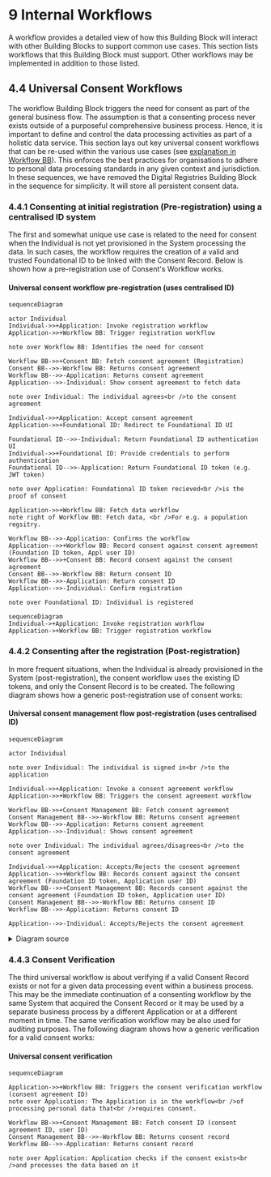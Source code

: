 # 9 Internal Workflows

A workflow provides a detailed view of how this Building Block will interact with other Building Blocks to support common use cases. This section lists workflows that this Building Block must support. Other workflows may be implemented in addition to those listed.

## 4.4 Universal Consent Workflows

The workflow Building Block triggers the need for consent as part of the general business flow. The assumption is that a consenting process never exists outside of a purposeful comprehensive business process. Hence, it is important to define and control the data processing activities as part of a holistic data service. This section lays out key universal consent workflows that can be re-used within the various use cases (see [explanation in Workflow BB](https://docs.google.com/document/d/1TIQ756eWauQLNeSWUqfm5dpDz\_wJsesfZgXBiWXLx9w/edit#bookmark=id.r8eld9zgc5tv)). This enforces the best practices for organisations to adhere to personal data processing standards in any given context and jurisdiction. In these sequences, we have removed the Digital Registries Building Block in the sequence for simplicity. It will store all persistent consent data.

### 4.4.1 Consenting at initial registration (Pre-registration) using a centralised ID system

The first and somewhat unique use case is related to the need for consent when the Individual is not yet provisioned in the System processing the data. In such cases, the workflow requires the creation of a valid and trusted Foundational ID to be linked with the Consent Record. Below is shown how a pre-registration use of Consent's Workflow works.

#### Universal consent workflow pre-registration (uses centralised ID)

```mermaid
sequenceDiagram

actor Individual
Individual->>+Application: Invoke registration workflow
Application->>+Workflow BB: Trigger registration workflow

note over Workflow BB: Identifies the need for consent

Workflow BB->>+Consent BB: Fetch consent agreement (Registration)
Consent BB-->>-Workflow BB: Returns consent agreement
Workflow BB-->>-Application: Returns consent agreement
Application-->>-Individual: Show consent agreement to fetch data 

note over Individual: The individual agrees<br />to the consent agreement 

Individual->>+Application: Accept consent agreement
Application->>+Foundational ID: Redirect to Foundational ID UI

Foundational ID-->>-Individual: Return Foundational ID authentication UI
Individual->>+Foundational ID: Provide credentials to perform authentication
Foundational ID-->>-Application: Return Foundational ID token (e.g. JWT token) 

note over Application: Foundational ID token recieved<br />is the proof of consent

Application->>+Workflow BB: Fetch data workflow
note right of Workflow BB: Fetch data, <br />For e.g. a population regsitry.

Workflow BB-->>-Application: Confirms the workflow
Application-->>+Workflow BB: Record consent against consent agreement (Foundation ID token, Appl user ID)
Workflow BB-->>+Consent BB: Record consent against the consent agreement
Consent BB-->>-Workflow BB: Return consent ID
Workflow BB-->>-Application: Return consent ID
Application-->>-Individual: Confirm registration

note over Foundational ID: Individual is registered
```

```mermaid
sequenceDiagram
Individual->+Application: Invoke registration workflow
Application->+Workflow BB: Trigger registration workflow
```





### 4.4.2 Consenting after the registration (Post-registration)

In more frequent situations, when the Individual is already provisioned in the System (post-registration), the consent workflow uses the existing ID tokens, and only the Consent Record is to be created. The following diagram shows how a generic post-registration use of consent works:

#### Universal consent management flow post-registration (uses centralised ID)

```mermaid
sequenceDiagram

actor Individual

note over Individual: The individual is signed in<br />to the application

Individual->>+Application: Invoke a consent agreement workflow
Application->>+Workflow BB: Triggers the consent agreement workflow

Workflow BB->>+Consent Management BB: Fetch consent agreement
Consent Management BB-->>-Workflow BB: Returns consent agreement
Workflow BB-->>-Application: Returns consent agreement
Application-->>-Individual: Shows consent agreement

note over Individual: The individual agrees/disagrees<br />to the consent agreement 

Individual->>+Application: Accepts/Rejects the consent agreement
Application-->>+Workflow BB: Records consent against the consent agreement (Foundation ID token, Application user ID)
Workflow BB-->>+Consent Management BB: Records consent against the consent agreement (Foundation ID token, Application user ID)
Consent Management BB-->>-Workflow BB: Returns consent ID
Workflow BB-->>-Application: Returns consent ID

Application-->>-Individual: Accepts/Rejects the consent agreement
```

<details>

<summary>Diagram source</summary>

```
title Universal consent management flow post-registration (uses centralised ID)

actor Individual

note over Individual
    The individual is signed in
    to the application
end note


Individual->+Application: Invoke a consent agreement workflow
Application->+Workflow BB: Triggers the consent agreement workflow

Workflow BB->+Consent Management BB: Fetch consent agreement
Consent Management BB-->-Workflow BB: Returns consent agreement
Workflow BB-->-Application: Returns consent agreement
Application-->-Individual: Shows consent agreement

note over Individual
    The individual agrees/disagrees 
    to the consent agreement 
end note

Individual->+Application: Accepts/Rejects the consent agreement
Application-->+Workflow BB: Records consent against the consent agreement (Foundation ID token, Application user ID)
Workflow BB-->+Consent Management BB: Records consent against the consent agreement (Foundation ID token, Application user ID)
Consent Management BB-->-Workflow BB: Returns consent ID
Workflow BB-->-Application: Returns consent ID

Application-->-Individual: Accepts/Rejects the consent agreement
```

</details>

### 4.4.3 Consent Verification

The third universal workflow is about verifying if a valid Consent Record exists or not for a given data processing event within a business process. This may be the immediate continuation of a consenting workflow by the same System that acquired the Consent Record or it may be used by a separate business process by a different Application or at a different moment in time. The same verification workflow may be also used for auditing purposes. The following diagram shows how a generic verification for a valid consent works:

#### Universal consent verification

```mermaid
sequenceDiagram

Application->>+Workflow BB: Triggers the consent verification workflow (consent agreement ID)
note over Application: The Application is in the workflow<br />of processing personal data that<br />requires consent. 

Workflow BB->>+Consent Management BB: Fetch consent ID (consent agreement ID, user ID)
Consent Management BB-->>-Workflow BB: Returns consent record
Workflow BB-->>-Application: Returns consent record

note over Application: Application checks if the consent exists<br />and processes the data based on it
```
